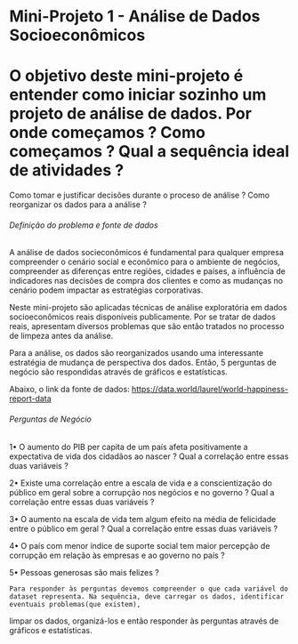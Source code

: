 # Mini-Projeto 1 - Análise de Dados Socioeconômicos


# O objetivo deste mini-projeto é entender como iniciar sozinho um projeto de análise de dados. Por onde começamos ? Como começamos ? Qual a sequência ideal de atividades ?
Como tomar e justificar decisões durante o proceso de análise ? Como reorganizar os dados para a análise ?


###### Definição do problema e fonte de dados ######

A análise de dados socieconômicos é fundamental para qualquer empresa compreender o cenário social e econômico para o ambiente de negócios, compreender as diferenças entre
regiões, cidades e países, a influência de indicadores nas decisões de compra dos clientes e como as mudanças no cenário podem impactar as estratégias corporativas.

Neste mini-projeto são aplicadas técnicas de análise exploratória em dados socioeconômicos reais disponíveis publicamente. Por se tratar de dados reais, apresentam diversos
problemas que são então tratados no processo de limpeza antes da análise.

Para a análise, os dados são reorganizados usando uma interessante estratégia de mudança de perspectiva dos dados. Então, 5 perguntas de negócio são respondidas através de 
gráficos e estatísticas.

Abaixo, o link da fonte de dados:
https://data.world/laurel/world-happiness-report-data

	

###### Perguntas de Negócio ######

 1• O aumento do PIB per capita de um país afeta positivamente a expectativa de vida dos cidadãos ao nascer ? Qual a correlação entre essas duas variáveis ?

 2• Existe uma correlação entre a escala de vida e a conscientização do público em geral sobre a corrupção nos negócios e no governo ? Qual a correlação entre essas duas variáveis ?

 3• O aumento na escala de vida tem algum efeito na média de felicidade entre o público em geral ? Qual a correlação entre essas duas variáveis ?

 4• O país com menor índice de suporte social tem maior percepção de corrupção em relação às empresas e ao governo no país ?

 5• Pessoas generosas são mais felizes ?


	Para responder às perguntas devemos compreender o que cada variável do dataset representa. Na sequência, deve carregar os dados, identificar eventuais problemas(que existem),
limpar os dados, organizá-los e então responder às perguntas através de gráficos e estatísticas.
